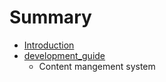 # Summary

* [Introduction](README.md)
* [development_guide](development_guide.md)
   * Content mangement system

